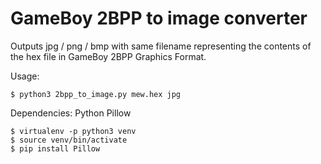 # GameBoy 2BPP to image converter

Outputs jpg / png / bmp with same filename representing the contents of the hex file in GameBoy 2BPP Graphics Format.

Usage:

```
$ python3 2bpp_to_image.py mew.hex jpg
```

Dependencies: Python Pillow

```
$ virtualenv -p python3 venv
$ source venv/bin/activate
$ pip install Pillow
```
